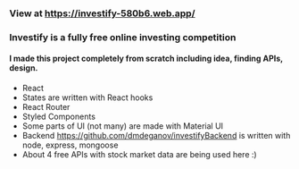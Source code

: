 ### View at https://investify-580b6.web.app/  
### Investify is a fully free online investing competition 

#### I made this project completely from scratch including idea, finding APIs, design.
- React
- States are written with React hooks
- React Router
- Styled Components
- Some parts of UI (not many) are made with Material UI
- Backend https://github.com/dmdeganov/investifyBackend is written with node, express, mongoose
- About 4 free APIs with stock market data are being used here :) 

